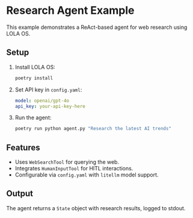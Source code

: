 # Research Agent Example

This example demonstrates a ReAct-based agent for web research using LOLA OS.

## Setup
1. Install LOLA OS:
   ```bash
   poetry install
   ```
2. Set API key in `config.yaml`:
   ```yaml
   model: openai/gpt-4o
   api_key: your-api-key-here
   ```
3. Run the agent:
   ```bash
   poetry run python agent.py "Research the latest AI trends"
   ```

## Features
- Uses `WebSearchTool` for querying the web.
- Integrates `HumanInputTool` for HITL interactions.
- Configurable via `config.yaml` with `litellm` model support.

## Output
The agent returns a `State` object with research results, logged to stdout.
